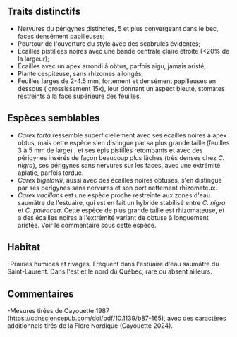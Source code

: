 
<!--
1-https://www.inaturalist.org/observations/128460841
1-https://www.inaturalist.org/observations/167274063
4-https://www.inaturalist.org/observations/220055563
1-https://www.inaturalist.org/observations/55296988
2-https://www.inaturalist.org/observations/220055563
4-https://www.inaturalist.org/observations/167274063
2-https://www.inaturalist.org/observations/240223591
5-https://www.inaturalist.org/observations/167274063

-->

## Traits distinctifs

- Nervures du périgynes distinctes, 5 et plus convergeant dans le bec, faces densément papilleuses;
- Pourtour de l'ouverture du style avec des scabrules évidentes;
- Écailles pistillées noires avec une bande centrale claire étroite (<20% de la largeur);
- Écailles avec un apex arrondi à obtus, parfois aigu, jamais aristé; 
- Plante cespiteuse, sans rhizomes allongés;
- Feuilles larges de 2-4.5 mm, fortement et densément papilleuses en dessous ( grossissement 15x), leur donnant un aspect bleuté, stomates restreints à la face supérieure des feuilles.
  
## Espèces semblables

- _Carex torta_ ressemble superficiellement avec ses écailles noires à apex obtus, mais cette espèce s'en distingue par sa plus grande taille (feuilles 3 à 5 mm de large) , et ses épis pistillés retombants et avec des périgynes insérés de façon beaucoup plus lâches (très denses chez _C. nigra_), ses périgynes sans nervures sur les faces, avec une extrémité aplatie, parfois tordue.
- _Carex bigelowii_, aussi avec des écailles noires obtuses, s'en distingue par ses périgynes sans nervures et son port nettement rhizomateux.
- _Carex vacillans_ est une espèce proche restreinte aux zones d'eau saumâtre de l'estuaire, qui est en fait un hybride stabilisé entre _C. nigra_ et _C. paleacea_. Cette espèce de plus grande taille est rhizomateuse, et 
 a des écailles noires à l'extrémité variant de obtuse à longuement aristée. Voir le commentaire sous cette espèce.

## Habitat

-Prairies humides et rivages. Fréquent dans l'estuaire d'eau saumâtre du Saint-Laurent. Dans l'est et le nord du Québec, rare ou absent ailleurs. 

## Commentaires

-Mesures tirées de Cayouette 1987 (https://cdnsciencepub.com/doi/pdf/10.1139/b87-165), avec des caractères additionnels tirés de la Flore Nordique (Cayouette 2024). 


